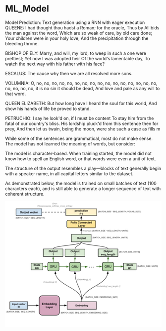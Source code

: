 # ML_Model
Model Prediction: Text generation using a RNN with eager execution
QUEENE:
I had thought thou hadst a Roman; for the oracle,
Thus by All bids the man against the word,
Which are so weak of care, by old care done;
Your children were in your holy love,
And the precipitation through the bleeding throne.

BISHOP OF ELY:
Marry, and will, my lord, to weep in such a one were prettiest;
Yet now I was adopted heir
Of the world's lamentable day,
To watch the next way with his father with his face?

ESCALUS:
The cause why then we are all resolved more sons.

VOLUMNIA:
O, no, no, no, no, no, no, no, no, no, no, no, no, no, no, no, no, no, no, no, no, it is no sin it should be dead,
And love and pale as any will to that word.

QUEEN ELIZABETH:
But how long have I heard the soul for this world,
And show his hands of life be proved to stand.

PETRUCHIO:
I say he look'd on, if I must be content
To stay him from the fatal of our country's bliss.
His lordship pluck'd from this sentence then for prey,
And then let us twain, being the moon,
were she such a case as fills m

While some of the sentences are grammatical, most do not make sense. The model has not learned the meaning of words, but consider:

The model is character-based. When training started, the model did not know how to spell an English word, or that words were even a unit of text.

The structure of the output resembles a play—blocks of text generally begin with a speaker name, in all capital letters similar to the dataset.

As demonstrated below, the model is trained on small batches of text (100 characters each), and is still able to generate a longer sequence of text with coherent structure.

![Alt text](https://github.com/jeevanjagadish/ML_Model/blob/main/5cec08e9-6a90-4a56-bc47-eaff9bf069d9.png)
